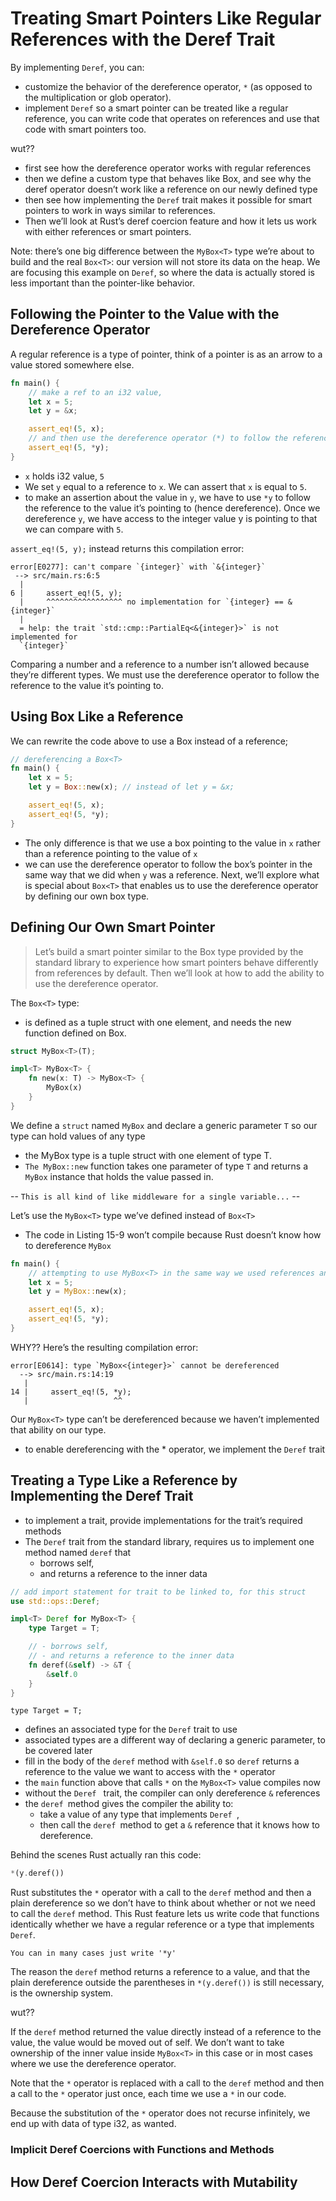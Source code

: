 # Treating Smart Pointers Like Regular References with the Deref Trait

By implementing `Deref`, you can:

- customize the behavior of the dereference operator, `*` (as opposed to the multiplication or glob operator). 
- implement `Deref` so a smart pointer can be treated like a regular reference, you can write code that operates on references and use that code with smart pointers too.

wut??

- first see how the dereference operator works with regular references
- then we define a custom type that behaves like Box<T>, and see why the deref operator doesn’t work like a reference on our newly defined type
- then see how implementing the `Deref` trait makes it possible for smart pointers to work in ways similar to references. 
- Then we’ll look at Rust’s deref coercion feature and how it lets us work with either references or smart pointers.

Note: there’s one big difference between the `MyBox<T>` type we’re about to build and the real `Box<T>`: our version will not store its data on the heap. We are focusing this example on `Deref`, so where the data is actually stored is less important than the pointer-like behavior.

## Following the Pointer to the Value with the Dereference Operator

A regular reference is a type of pointer, think of a pointer is as an arrow to a value stored somewhere else. 

```rust
fn main() {
    // make a ref to an i32 value,
    let x = 5;
    let y = &x;

    assert_eq!(5, x);
    // and then use the dereference operator (*) to follow the reference to the data
    assert_eq!(5, *y);
}
```

- `x` holds i32 value, `5`
- We set `y` equal to a reference to `x`. We can assert that `x` is equal to `5`. 
- to make an assertion about the value in `y`, we have to use `*y` to follow the reference to the value it’s pointing to (hence dereference). Once we dereference `y`, we have access to the integer value y is pointing to that we can compare with `5`.

`assert_eq!(5, y);` instead returns this compilation error:

```
error[E0277]: can't compare `{integer}` with `&{integer}`
 --> src/main.rs:6:5
  |
6 |     assert_eq!(5, y);
  |     ^^^^^^^^^^^^^^^^^ no implementation for `{integer} == &{integer}`
  |
  = help: the trait `std::cmp::PartialEq<&{integer}>` is not implemented for
  `{integer}`
```

Comparing a number and a reference to a number isn’t allowed because they’re different types. We must use the dereference operator to follow the reference to the value it’s pointing to.

## Using Box<T> Like a Reference

We can rewrite the code above to use a Box<T> instead of a reference;
```rust
// dereferencing a Box<T>
fn main() {
    let x = 5;
    let y = Box::new(x); // instead of let y = &x;

    assert_eq!(5, x);
    assert_eq!(5, *y);
}
```

- The only difference is that we use a box pointing to the value in `x` rather than a reference pointing to the value of `x`
- we can use the dereference operator to follow the box’s pointer in the same way that we did when `y` was a reference. Next, we’ll explore what is special about `Box<T>` that enables us to use the dereference operator by defining our own box type.

## Defining Our Own Smart Pointer

> Let’s build a smart pointer similar to the Box<T> type provided by the standard library to experience how smart pointers behave differently from references by default. Then we’ll look at how to add the ability to use the dereference operator.

The `Box<T>` type:
- is defined as a tuple struct with one element, and needs the new function defined on Box<T>.

```rust
struct MyBox<T>(T);

impl<T> MyBox<T> {
    fn new(x: T) -> MyBox<T> {
        MyBox(x)
    }
}
```

We define a `struct` named `MyBox` and declare a generic parameter `T` so our type can hold values of any type

- the MyBox type is a tuple struct with one element of type T. 
- `The MyBox::new` function takes one parameter of type `T` and returns a `MyBox` instance that holds the value passed in.

-- `This is all kind of like middleware for a single variable...` --

Let’s use the `MyBox<T>` type we’ve defined instead of `Box<T>`

- The code in Listing 15-9 won’t compile because Rust doesn’t know how to dereference `MyBox`


```rust
fn main() {
    // attempting to use MyBox<T> in the same way we used references and Box<T>: FAIL
    let x = 5;
    let y = MyBox::new(x);

    assert_eq!(5, x);
    assert_eq!(5, *y);
}
```

WHY?? Here’s the resulting compilation error:

```
error[E0614]: type `MyBox<{integer}>` cannot be dereferenced
  --> src/main.rs:14:19
   |
14 |     assert_eq!(5, *y);
   |                   ^^
```

Our `MyBox<T>` type can’t be dereferenced because we haven’t implemented that ability on our type.  

- to enable dereferencing with the * operator, we implement the `Deref` trait

## Treating a Type Like a Reference by Implementing the Deref Trait

- to implement a trait, provide implementations for the trait’s required methods
- The `Deref` trait from the standard library, requires us to implement one method named `deref` that 
  - borrows self,
  - and returns a reference to the inner data

```rust
// add import statement for trait to be linked to, for this struct
use std::ops::Deref;

impl<T> Deref for MyBox<T> {
    type Target = T;

    // - borrows self,
    // - and returns a reference to the inner data
    fn deref(&self) -> &T {
        &self.0
    }
}
```

`type Target = T;` 

- defines an associated type for the `Deref` trait to use
- associated types are a different way of declaring a generic parameter, to be covered later
- fill in the body of the `deref` method with `&self.0` so `deref` returns a reference to the value we want to access with the `*` operator
- the `main` function above that calls `*` on the `MyBox<T>` value compiles now
- without the `Deref ` trait, the compiler can only dereference `&` references
- the `deref `method gives the compiler the ability to:
  - take a value of any type that implements `Deref `,
  - then call the `deref `method to get a `&` reference that it knows how to dereference.

Behind the scenes Rust actually ran this code:

```rust
*(y.deref())
```

Rust substitutes the `*` operator with a call to the `deref` method and then a plain dereference so we don’t have to think about whether or not we need to call the `deref` method. This Rust feature lets us write code that functions identically whether we have a regular reference or a type that implements `Deref`.

`You can in many cases just write '*y'`

The reason the `deref` method returns a reference to a value, and that the plain dereference outside the parentheses in `*(y.deref())` is still necessary, is the ownership system. 

wut??

If the `deref` method returned the value directly instead of a reference to the value, the value would be moved out of self. We don’t want to take ownership of the inner value inside `MyBox<T>` in this case or in most cases where we use the dereference operator.

Note that the `*` operator is replaced with a call to the `deref` method and then a call to the `*` operator just once, each time we use a `*` in our code.  

Because the substitution of the `*` operator does not recurse infinitely, we end up with data of type i32, as wanted.

### Implicit Deref Coercions with Functions and Methods

## How Deref Coercion Interacts with Mutability
